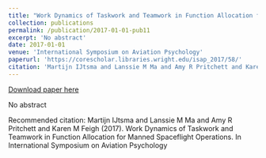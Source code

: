 ```yaml
---
title: "Work Dynamics of Taskwork and Teamwork in Function Allocation for Manned Spaceflight Operations"
collection: publications
permalink: /publication/2017-01-01-pub11
excerpt: 'No abstract'
date: 2017-01-01
venue: 'International Symposium on Aviation Psychology'
paperurl: 'https://corescholar.libraries.wright.edu/isap_2017/58/'
citation: 'Martijn IJtsma and Lanssie M Ma and Amy R Pritchett and Karen M Feigh (2017). Work Dynamics of Taskwork and Teamwork in Function Allocation for Manned Spaceflight Operations. In International Symposium on Aviation Psychology'
---
```


<a href='https://corescholar.libraries.wright.edu/isap_2017/58/'>Download paper here</a>

No abstract

Recommended citation: Martijn IJtsma and Lanssie M Ma and Amy R Pritchett and Karen M Feigh (2017). Work Dynamics of Taskwork and Teamwork in Function Allocation for Manned Spaceflight Operations. In International Symposium on Aviation Psychology